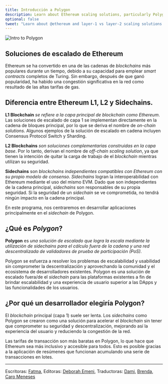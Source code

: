 ```yaml
---
title: Introducción a Polygon
description: Learn about Ethereum scaling solutions, particularly Polygon, and reasons developers choose to use Polygon.
optional: false
tweet: "Learn about @ethereum and layer-1 vs layer-2 scaling solutions with #30DaysofWeb3 @womenbuildweb3 🔗"
---
```


![Intro to Polygon](https://user-images.githubusercontent.com/15064710/180661945-d3975ecb-1562-45af-9a4b-b178cd596145.png)

## Soluciones de escalado de Ethereum

Ethereum se ha convertido en una de las cadenas de _blockchains_ más populares durante un tiempo, debido a su capacidad para emplear _smart contracts_ completos de Turing. Sin embargo, después de que ganó popularidad, ha habido una congestión significativa en la red como resultado de las altas tarifas de gas.

## Diferencia entre Ethereum L1, L2 y Sidechains.

**L1 Blockchain** *se refiere a la capa principal de *blockchain* como Ethereum*. Las soluciones de escalado de capa 1 se implementan directamente en la cadena de bloques principal, por lo que se deriva el nombre de _on-chain solutions_. Algunos ejemplos de la solución de escalado en cadena incluyen Consensus Protocol Switch y Sharding.

**L2 Blockchains** _son soluciones complementarias construidas en la capa base_. Por lo tanto, derivan el nombre de _off-chain scaling solution_, ya que tienen la intención de quitar la carga de trabajo de el _blockchain_ mientras utilizan su seguridad.

**Sidechains** son _blockchains independientes compatibles con Ethereum con su propio modelo de consenso_. _Sidechains_ logran la interoperabilidad con Ethereum mediante el uso del mismo EVM. Dado que son independientes de la cadena principal, _sidechains_ son responsables de su propia seguridad. Si la seguridad de un _sidechain_ se ve comprometida, no tendrá ningún impacto en la cadena principal.

En este programa, nos centraremos en desarrollar aplicaciones principalmente en el _sidechain_ de Polygon.

## ¿Qué es _Polygon_?

**Polygon** es *una solución de escalado que logra la escala mediante la utilización de *sidechains* para el cálculo fuera de la cadena y una red descentralizada de validadores de prueba de participación (PoS).*

Polygon se esfuerza a resolver los problemas de escalabilidad y usabilidad sin comprometer la descentralización y aprovechando la comunidad y el ecosistema de desarrolladores existentes. Polygon es una solución de escalado fuera/de el _sidechain_ para las plataformas existentes a fin de brindar escalabilidad y una experiencia de usuario superior a las DApps y las funcionalidades de los usuarios.

## ¿Por qué un desarrollador elegiría Polygon?

El _blockchain_ principal (capa 1) suele ser lenta. Los _sidechains_ como Polygon se crearon como una solución para acelerar el _blockchain_ sin tener que comprometer su seguridad y descentralización, mejorando así la experiencia del usuario y reduciendo la congestión de la red.

Las tarifas de transacción son más baratas en Polygon, lo que hace que Ethereum sea más inclusivo y accesible para todos. Esto es posible gracias a la aplicación de resúmenes que funcionan acumulando una serie de transacciones en lotes.

---

Escritoras: [Fatma](https://twitter.com/fatima39_fatima),
Editoras: [Deborah Emeni](https://twitter.com/_emeni_deborah),
Traductoras: [Dami](https://twitter.com/dakitidami), [Brenda](https://twitter.com/engineerbrenda), [Caro Meneses](https://twitter.com/carmedinat)

